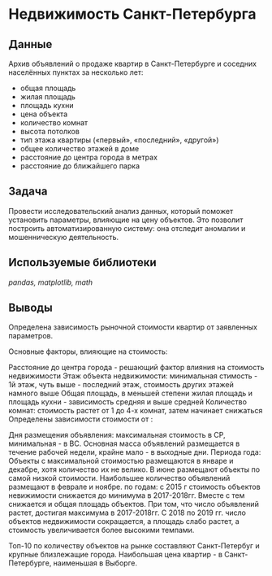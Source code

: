# Недвижимость Санкт-Петербурга


## Данные

Архив объявлений о продаже квартир в Санкт-Петербурге и соседних населённых пунктах за несколько лет:
- общая площадь
- жилая площадь
- площадь кухни
- цена объекта
- количество комнат
- высота потолков
- тип этажа квартиры («первый», «последний», «другой»)
- общее количество этажей в доме
- расстояние до центра города в метрах
- расстояние до ближайшего парка

## Задача

Провести исследовательский анализ данных, который поможет установить параметры, влияющие на цену объектов. Это позволит построить автоматизированную систему: она отследит аномалии и мошенническую деятельность. 

## Используемые библиотеки
*pandas, matplotlib, math*

## Выводы

Определена зависимость рыночной стоимости квартир от заявленных параметров.

Основные факторы, влияющие на стоимость:

Расстояние до центра города - решающий фактор влияния на стоимость недвижимости
Этаж объекта недвижимости: минимальная стимость - 1й этаж, чуть выше - последний этаж, стоимость других этажей намного выше
Общая площадь, в меньшей степени жилая площадь и площадь кухни - зависимость средняя и выше средней
Количество комнат: стоимость растет от 1 до 4-х комнат, затем начинает снижаться
Определены зависимости стоимости от :

Дня размещения объявления: максимальная стоимость в СР, минимальная - в ВС. Основная масса объявлений размещается в течение рабочей недели, крайне мало - в выходные дни.
Периода года: Объекты с максимальной стоимостью размещаются в январе и декабре, хотя количество их не велико. В июне размещают объекты по самой низкой стоимости. Наибольшее количество объявлений размещают в феврале и ноябре.
по годам: с 2015 г стоимость объектов невижимости снижается до минимума в 2017-2018гг. Вместе с тем снижается и общая площадь объектов. При том, что число объявлений растет, достигая максимума в 2017-2018гг. С 2018 по 2019 гг. число объектов недвижимости сокращается, а площадь слабо растет, а стоимость увеличивается более высокими темпами.

Топ-10 по количеству объектов на рынке составляют Санкт-Петербуг и крупные близлежащие города. Наибольшая цена квартир - в Санкт-Петербурге, наименьшая в Выборге.
